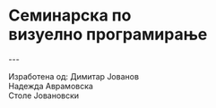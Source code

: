 ﻿<h1>Семинарска по<br />визуелно програмирање</h1>
---

Изработена од:
Димитар Јованов<br />
Надежда Аврамовска<br />
Столе Јовановски